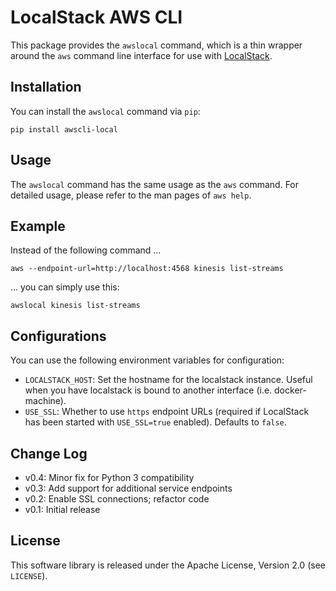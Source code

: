 # LocalStack AWS CLI

This package provides the `awslocal` command, which is a thin wrapper around the `aws`
command line interface for use with [LocalStack](https://github.com/localstack/localstack).

## Installation

You can install the `awslocal` command via `pip`:

```
pip install awscli-local
```

## Usage

The `awslocal` command has the same usage as the `aws` command. For detailed usage,
please refer to the man pages of `aws help`.

## Example

Instead of the following command ...

```
aws --endpoint-url=http://localhost:4568 kinesis list-streams
```

... you can simply use this:

```
awslocal kinesis list-streams
```

## Configurations

You can use the following environment variables for configuration:

* `LOCALSTACK_HOST`: Set the hostname for the localstack instance. Useful when you have
localstack is bound to another interface (i.e. docker-machine).
* `USE_SSL`: Whether to use `https` endpoint URLs (required if LocalStack has been started
with `USE_SSL=true` enabled). Defaults to `false`.

## Change Log

* v0.4: Minor fix for Python 3 compatibility
* v0.3: Add support for additional service endpoints
* v0.2: Enable SSL connections; refactor code
* v0.1: Initial release

## License

This software library is released under the Apache License, Version 2.0 (see `LICENSE`).
